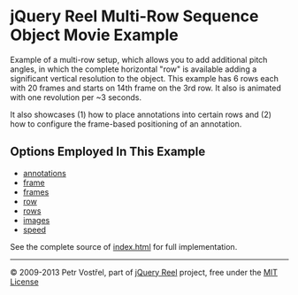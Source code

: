 jQuery Reel Multi-Row Sequence Object Movie Example
===================================================

Example of a multi-row setup, which allows you to add additional pitch
angles, in which the complete horizontal "row" is available adding a
significant vertical resolution to the object. This example has 6 rows
each with 20 frames and starts on 14th frame on the 3rd row. It also is
animated with one revolution per ~3 seconds.

It also showcases (1) how to place annotations into certain rows and (2)
how to configure the frame-based positioning of an annotation.


Options Employed In This Example
--------------------------------

- [annotations](http://jquery.vostrel.net/reel#annotations)
- [frame](http://jquery.vostrel.net/reel#frame)
- [frames](http://jquery.vostrel.net/reel#frames)
- [row](http://jquery.vostrel.net/reel#row)
- [rows](http://jquery.vostrel.net/reel#rows)
- [images](http://jquery.vostrel.net/reel#images)
- [speed](http://jquery.vostrel.net/reel#speed)

See the complete source of [index.html](index.html) for full
implementation.


---
&copy; 2009-2013 Petr Vostřel, part of [jQuery Reel][reel] project, free under the [MIT License][license]



[reel]:http://jquery.vostrel.net/reel
[license]:https://raw.github.com/pisi/Reel/master/LICENSE.txt
